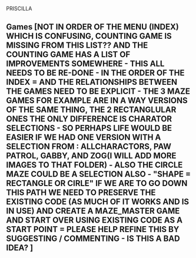 PRISCILLA
## Games [NOT IN ORDER OF THE MENU (INDEX) WHICH IS CONFUSING, COUNTING GAME IS MISSING FROM THIS LIST?? AND THE COUNTING GAME HAS A LIST OF IMPROVEMENTS SOMEWHERE - THIS ALL NEEDS TO BE RE-DONE - IN THE ORDER OF THE INDEX = AND THE RELATIONSHIPS BETWEEN THE GAMES NEED TO BE EXPLICIT - THE 3 MAZE GAMES FOR EXAMPLE ARE IN A WAY VERSIONS OF THE SAME THING, THE 2 RECTANGLULAR ONES THE ONLY DIFFERENCE IS CHARATOR SELECTIONS - SO PERHAPS LIFE WOULD BE EASIER IF WE HAD ONE VERSION WITH A SELECTION FROM : ALLCHARACTORS, PAW PATROL, GABBY, AND ZOG(I WILL ADD MORE IMAGES TO THAT FOLDER) - ALSO THE CIRCLE MAZE COULD BE A SELECTION ALSO - "SHAPE = RECTANGLE OR CIRLE" IF WE ARE TO GO DOWN THIS PATH WE NEED TO PRESERVE THE EXISTING CODE (AS MUCH OF IT WORKS AND IS IN USE) AND CREATE A MAZE_MASTER GAME AND START OVER USING EXISTING CODE AS A START POINT = PLEASE HELP REFINE THIS BY SUGGESTING / COMMENTING - IS THIS A BAD IDEA? ]
